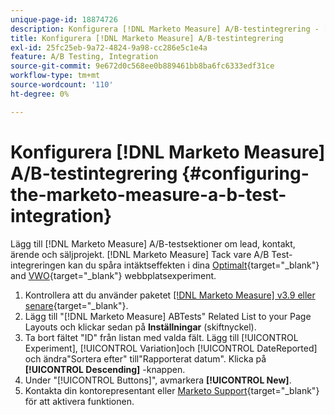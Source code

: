 ```yaml
---
unique-page-id: 18874726
description: Konfigurera [!DNL Marketo Measure] A/B-testintegrering - [!DNL Marketo Measure]
title: Konfigurera [!DNL Marketo Measure] A/B-testintegrering
exl-id: 25fc25eb-9a72-4824-9a98-cc286e5c1e4a
feature: A/B Testing, Integration
source-git-commit: 9e672d0c568ee0b889461bb8ba6fc6333edf31ce
workflow-type: tm+mt
source-wordcount: '110'
ht-degree: 0%

---
```


# Konfigurera [!DNL Marketo Measure] A/B-testintegrering {#configuring-the-marketo-measure-a-b-test-integration}

Lägg till [!DNL Marketo Measure] A/B-testsektioner om lead, kontakt, ärende och säljprojekt. [!DNL Marketo Measure] Tack vare A/B Test-integreringen kan du spåra intäktseffekten i dina [Optimalt](https://www.optimizely.com/){target="_blank"} and [VWO](https://vwo.com/){target="_blank"} webbplatsexperiment.

1. Kontrollera att du använder paketet [[!DNL Marketo Measure] v3.9 eller senare](https://appexchange.salesforce.com/appxListingDetail?listingId=a0N3000000B3KLuEAN){target="_blank"}.
1. Lägg till &quot;[!DNL Marketo Measure] ABTests&quot; Related List to your Page Layouts och klickar sedan på **Inställningar** (skiftnyckel).
1. Ta bort fältet &quot;ID&quot; från listan med valda fält. Lägg till [!UICONTROL Experiment], [!UICONTROL Variation]och [!UICONTROL DateReported] och ändra&quot;Sortera efter&quot; till&quot;Rapporterat datum&quot;. Klicka på **[!UICONTROL Descending]** -knappen.
1. Under &quot;[!UICONTROL Buttons]&quot;, avmarkera **[!UICONTROL New]**.
1. Kontakta din kontorepresentant eller [Marketo Support](https://nation.marketo.com/t5/support/ct-p/Support){target="_blank"} för att aktivera funktionen.
